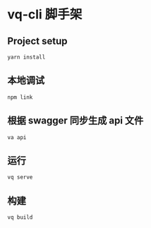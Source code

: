 # vq-cli 脚手架

## Project setup

```
yarn install
```

## 本地调试

```
npm link
```

## 根据 swagger 同步生成 api 文件

```
va api
```

## 运行

```
vq serve
```

## 构建

```
vq build
```
